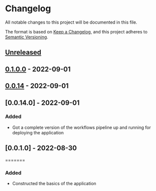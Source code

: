 # Changelog

All notable changes to this project will be documented in this file.

The format is based on [Keep a Changelog](https://keepachangelog.com/en/1.0.0/),
and this project adheres to [Semantic Versioning](https://semver.org/spec/v2.0.0.html).

## [Unreleased]

## [0.1.0.0] - 2022-09-01

## [0.0.14] - 2022-09-01

## [0.0.14.0] - 2022-09-01

### Added

-   Got a complete version of the workflows pipeline up and running for deploying the application

## [0.0.1.0] - 2022-08-30

=======

### Added

-   Constructed the basics of the application

[Unreleased]: https://github.com/JeremyBarber/EDSystemTriangulationTool/compare/0.1.0.0...HEAD

[0.1.0.0]: https://github.com/JeremyBarber/EDSystemTriangulationTool/compare/0.0.14...0.1.0.0

[0.0.14]: https://github.com/JeremyBarber/EDSystemTriangulationTool/compare/0.0.14.0...0.0.14

[0.0.14]: https://github.com/JeremyBarber/EDSystemTriangulationTool/compare/0.0.1...0.0.14
